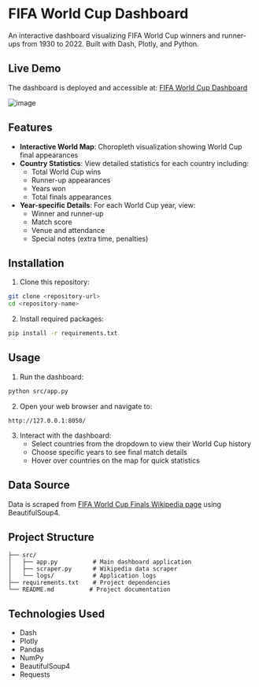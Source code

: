 # FIFA World Cup Dashboard

An interactive dashboard visualizing FIFA World Cup winners and runner-ups from 1930 to 2022. Built with Dash, Plotly, and Python.

## Live Demo

The dashboard is deployed and accessible at: [FIFA World Cup Dashboard](https://fifa-world-cup-dashboard-production.up.railway.app/)

![image](https://github.com/user-attachments/assets/0b814eea-b68a-471a-8c41-28d3c84e9b40)


## Features

- **Interactive World Map**: Choropleth visualization showing World Cup final appearances
- **Country Statistics**: View detailed statistics for each country including:
  - Total World Cup wins
  - Runner-up appearances
  - Years won
  - Total finals appearances
- **Year-specific Details**: For each World Cup year, view:
  - Winner and runner-up
  - Match score
  - Venue and attendance
  - Special notes (extra time, penalties)

## Installation

1. Clone this repository:

```bash
git clone <repository-url>
cd <repository-name>
```

2. Install required packages:

```bash
pip install -r requirements.txt
```

## Usage

1. Run the dashboard:

```bash
python src/app.py
```

2. Open your web browser and navigate to:

```
http://127.0.0.1:8050/
```

3. Interact with the dashboard:
   - Select countries from the dropdown to view their World Cup history
   - Choose specific years to see final match details
   - Hover over countries on the map for quick statistics

## Data Source

Data is scraped from [FIFA World Cup Finals Wikipedia page](https://en.wikipedia.org/wiki/List_of_FIFA_World_Cup_finals) using BeautifulSoup4.

## Project Structure

```
├── src/
│   ├── app.py          # Main dashboard application
│   ├── scraper.py      # Wikipedia data scraper
│   └── logs/           # Application logs
├── requirements.txt    # Project dependencies
└── README.md          # Project documentation
```

## Technologies Used

- Dash
- Plotly
- Pandas
- NumPy
- BeautifulSoup4
- Requests
